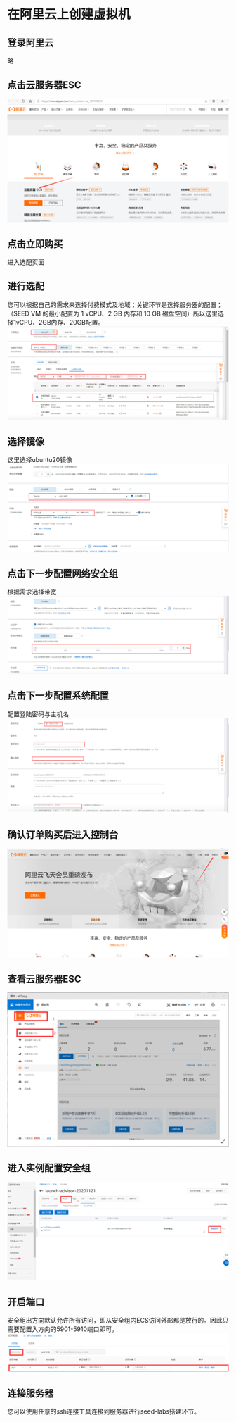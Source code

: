 # 在阿里云上创建虚拟机
## 登录阿里云
略
## 点击云服务器ESC
![](./Figs/ali1.png)
## 点击立即购买
进入选配页面
## 进行选配
您可以根据自己的需求来选择付费模式及地域；关键环节是选择服务器的配置；（SEED VM 的最小配置为 1 vCPU、2 GB 内存和 10 GB 磁盘空间）所以这里选择1vCPU、2GB内存、20GB配置。
![](./Figs/ali2.png)
## 选择镜像
这里选择ubuntu20镜像
![](./Figs/ali3.png)
## 点击下一步配置网络安全组
根据需求选择带宽
![](./Figs/ali4.png)
## 点击下一步配置系统配置
配置登陆密码与主机名
![](./Figs/ali5.png)
## 确认订单购买后进入控制台
![](./Figs/ali6.png)
## 查看云服务器ESC
![](./Figs/ali8.png)
## 进入实例配置安全组
![](./Figs/ali9.png)
## 开启端口
安全组出方向默认允许所有访问，即从安全组内ECS访问外部都是放行的。因此只需要配置入方向的5901-5910端口即可。
![](./Figs/ali10.png)
## 连接服务器
您可以使用任意的ssh连接工具连接到服务器进行seed-labs搭建环节。